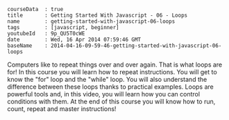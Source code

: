 ```
courseData	: true
title		: Getting Started With Javascript - 06 - Loops
name		: getting-started-with-javascript-06-loops
tags		: [javascript, beginner]
youtubeId	: 9p_QU5T0cWE
date		: Wed, 16 Apr 2014 07:59:46 GMT
baseName	: 2014-04-16-09-59-46-getting-started-with-javascript-06-loops
```

Computers like to repeat things over and over again. That is what loops are for! In this course you will learn how to repeat instructions. You will get to know the "for" loop and the "while" loop. You will also understand the difference between these loops thanks to practical examples. Loops are powerful tools and, in this video, you will learn how you can control conditions with them. At the end of this course you will know how to run, count, repeat and master instructions!
